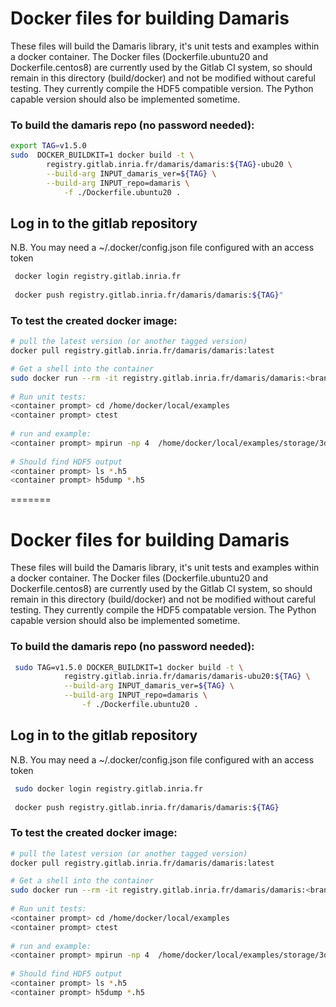 # Docker files for building Damaris

These files will build the Damaris library, it's unit tests and examples within a docker container.
The Docker files (Dockerfile.ubuntu20 and Dockerfile.centos8) are currently used by the Gitlab CI system,
so should remain in this directory (build/docker) and not be modified without careful testing.
They currently compile the HDF5 compatible  version. The Python capable version should also be implemented sometime.

### To build the damaris repo (no password needed):
```bash
export TAG=v1.5.0
sudo  DOCKER_BUILDKIT=1 docker build -t \
        registry.gitlab.inria.fr/damaris/damaris:${TAG}-ubu20 \
        --build-arg INPUT_damaris_ver=${TAG} \
        --build-arg INPUT_repo=damaris \
            -f ./Dockerfile.ubuntu20 .
```


## Log in to the gitlab repository 
 N.B. You may need a ~/.docker/config.json file configured with an access token
```bash
 docker login registry.gitlab.inria.fr
 
 docker push registry.gitlab.inria.fr/damaris/damaris:${TAG}"
```

### To test the created docker image:
```bash
# pull the latest version (or another tagged version)
docker pull registry.gitlab.inria.fr/damaris/damaris:latest

# Get a shell into the container
sudo docker run --rm -it registry.gitlab.inria.fr/damaris/damaris:<branch> /bin/bash
 
# Run unit tests:
<container prompt> cd /home/docker/local/examples
<container prompt> ctest
 
# run and example:
<container prompt> mpirun -np 4  /home/docker/local/examples/storage/3dmesh /home/docker/local/examples/storage/3dmesh.xml [-v] [-r]
 
# Should find HDF5 output
<container prompt> ls *.h5
<container prompt> h5dump *.h5
```
=======
# Docker files for building Damaris
These files will build the Damaris library, it's unit tests and examples within a docker container.
The Docker files (Dockerfile.ubuntu20 and Dockerfile.centos8) are currently used by the Gitlab CI system,
so should remain in this directory (build/docker) and not be modified without careful testing.
They currently compile the HDF5 compatable version. The Python capable version should also be implemented sometime.

### To build the damaris repo (no password needed):
```bash
 sudo TAG=v1.5.0 DOCKER_BUILDKIT=1 docker build -t \
            registry.gitlab.inria.fr/damaris/damaris-ubu20:${TAG} \
            --build-arg INPUT_damaris_ver=${TAG} \
            --build-arg INPUT_repo=damaris \
                -f ./Dockerfile.ubuntu20 .
```


## Log in to the gitlab repository 
 N.B. You may need a ~/.docker/config.json file configured with an access token
```bash
 sudo docker login registry.gitlab.inria.fr
 
 docker push registry.gitlab.inria.fr/damaris/damaris:${TAG}
```

### To test the created docker image:
```bash
# pull the latest version (or another tagged version)
docker pull registry.gitlab.inria.fr/damaris/damaris:latest

# Get a shell into the container
sudo docker run --rm -it registry.gitlab.inria.fr/damaris/damaris:<branch> /bin/bash
 
# Run unit tests:
<container prompt> cd /home/docker/local/examples
<container prompt> ctest
 
# run and example:
<container prompt> mpirun -np 4  /home/docker/local/examples/storage/3dmesh /home/docker/local/examples/storage/3dmesh.xml [-v] [-r]
 
# Should find HDF5 output
<container prompt> ls *.h5
<container prompt> h5dump *.h5
```
